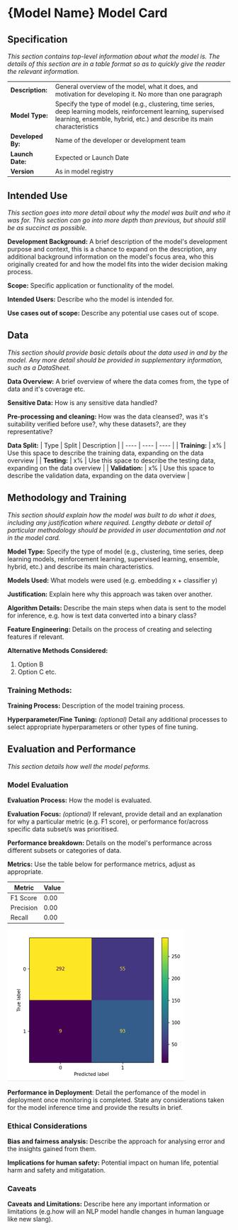 # {Model Name} Model Card

## Specification

_This section contains top-level information about what the model is. The details of this section are in a table format so as to quickly give the reader the relevant information._

|  |  |
| ---- | ---- |
| **Description:** | General overview of the model, what it does, and motivation for developing it. No more than one paragraph|
| **Model Type:** | Specify the type of model (e.g., clustering, time series, deep learning models, reinforcement learning, supervised learning, ensemble, hybrid, etc.) and describe its main characteristics|
| **Developed By:** | Name of the developer or development team |
| **Launch Date:** | Expected or Launch Date |
| **Version** | As in model registry |

## Intended Use

_This section goes into more detail about why the model was built and who it was for. This section can go into more depth than previous, but should still be as succinct as possible._

**Development Background:** A brief description of the model's development purpose and context, this is a chance to expand on the description, any additional background information on the model's focus area, who this originally created for and how the model fits into the wider decision making process.

**Scope:** Specific application or functionality of the model.

**Intended Users:** Describe who the model is intended for.

**Use cases out of scope:** Describe any potential use cases out of scope.

## Data

_This section should provide basic details about the data used in and by the model. Any more detail should be provided in supplementary information, such as a DataSheet._

**Data Overview:** A brief overview of where the data comes from, the type of data and it's coverage etc.

**Sensitive Data:** How is any sensitive data handled?

**Pre-processing and cleaning:** How was the data cleansed?, was it's suitability verified before use?, why these datasets?, are they representative?

**Data Split:** 
| Type | Split | Description |
| ---- | ---- | ---- |
| **Training:** | x% | Use this space to describe the training data, expanding on the data overview |
| **Testing:** | x% | Use this space to describe the testing data, expanding on the data overview |
| **Validation:** | x% | Use this space to describe the validation data, expanding on the data overview |

## Methodology and Training

_This section should explain how the model was built to do what it does, including any justification where required. Lengthy debate or detail of particular methodology should be provided in user documentation and not in the model card._

**Model Type:** Specify the type of model (e.g., clustering, time series, deep learning models, reinforcement learning, supervised learning, ensemble, hybrid, etc.) and describe its main characteristics.

**Models Used:** What models were used (e.g. embedding x + classifier y)

**Justification:** Explain here why this approach was taken over another.

**Algorithm Details:** Describe the main steps when data is sent to the model for inference, e.g. how is text data converted into a binary class?

**Feature Engineering:** Details on the process of creating and selecting features if relevant.

**Alternative Methods Considered:**
1. Option B
2. Option C etc.

### Training Methods:

**Training Process:** Description of the model training process.

**Hyperparameter/Fine Tuning:** _(optional)_ Detail any additional  processes to select appropriate hyperparameters or other types of fine tuning.

## Evaluation and Performance

_This section details how well the model peforms._

### Model Evaluation

**Evaluation Process:** How the model is evaluated.

**Evaluation Focus:** _(optional)_ If relevant, provide detail and an explanation for why a particular metric (e.g. F1 score), or performance for/across specific data subset/s was prioritised.

**Performance breakdown:** Details on the model's performance across different subsets or categories of data.

**Metrics:** Use the table below for performance metrics, adjust as appropriate.

| Metric | Value |
| ---- | ---- |
| F1 Score | 0.00 |
| Precision | 0.00 |
| Recall | 0.00 |

<img src="images/example-cm.png" width="400"/><br>

**Performance in Deployment**: Detail the perfomance of the model in deployment once monitoring is completed. State any considerations taken for the model inference time and provide the results in brief.

### Ethical Considerations

**Bias and fairness analysis:** Describe the approach for analysing error and the insights gained from them.

**Implications for human safety:** Potential impact on human life, potential harm and safety and mitigatation.

### Caveats

**Caveats and Limitations:** Describe here any important information or limitations (e.g.how will an NLP model handle changes in human language like new slang).
